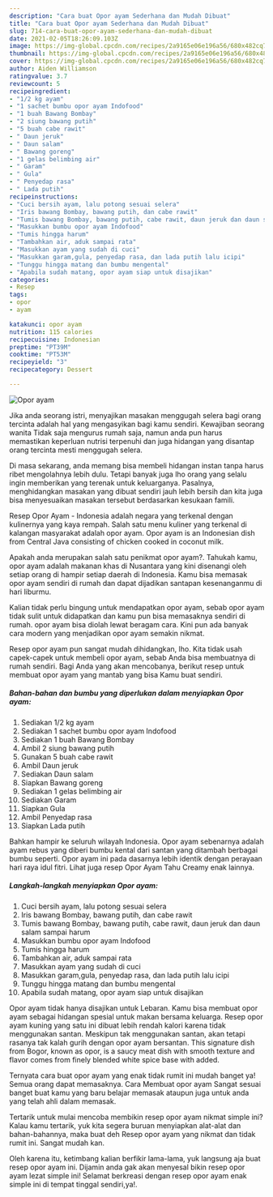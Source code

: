 ```yaml
---
description: "Cara buat Opor ayam Sederhana dan Mudah Dibuat"
title: "Cara buat Opor ayam Sederhana dan Mudah Dibuat"
slug: 714-cara-buat-opor-ayam-sederhana-dan-mudah-dibuat
date: 2021-02-05T18:26:09.103Z
image: https://img-global.cpcdn.com/recipes/2a9165e06e196a56/680x482cq70/opor-ayam-foto-resep-utama.jpg
thumbnail: https://img-global.cpcdn.com/recipes/2a9165e06e196a56/680x482cq70/opor-ayam-foto-resep-utama.jpg
cover: https://img-global.cpcdn.com/recipes/2a9165e06e196a56/680x482cq70/opor-ayam-foto-resep-utama.jpg
author: Aiden Williamson
ratingvalue: 3.7
reviewcount: 5
recipeingredient:
- "1/2 kg ayam"
- "1 sachet bumbu opor ayam Indofood"
- "1 buah Bawang Bombay"
- "2 siung bawang putih"
- "5 buah cabe rawit"
- " Daun jeruk"
- " Daun salam"
- " Bawang goreng"
- "1 gelas belimbing air"
- " Garam"
- " Gula"
- " Penyedap rasa"
- " Lada putih"
recipeinstructions:
- "Cuci bersih ayam, lalu potong sesuai selera"
- "Iris bawang Bombay, bawang putih, dan cabe rawit"
- "Tumis bawang Bombay, bawang putih, cabe rawit, daun jeruk dan daun salam sampai harum"
- "Masukkan bumbu opor ayam Indofood"
- "Tumis hingga harum"
- "Tambahkan air, aduk sampai rata"
- "Masukkan ayam yang sudah di cuci"
- "Masukkan garam,gula, penyedap rasa, dan lada putih lalu icipi"
- "Tunggu hingga matang dan bumbu mengental"
- "Apabila sudah matang, opor ayam siap untuk disajikan"
categories:
- Resep
tags:
- opor
- ayam

katakunci: opor ayam 
nutrition: 115 calories
recipecuisine: Indonesian
preptime: "PT39M"
cooktime: "PT53M"
recipeyield: "3"
recipecategory: Dessert

---
```



![Opor ayam](https://img-global.cpcdn.com/recipes/2a9165e06e196a56/680x482cq70/opor-ayam-foto-resep-utama.jpg)

Jika anda seorang istri, menyajikan masakan menggugah selera bagi orang tercinta adalah hal yang mengasyikan bagi kamu sendiri. Kewajiban seorang  wanita Tidak saja mengurus rumah saja, namun anda pun harus memastikan keperluan nutrisi terpenuhi dan juga hidangan yang disantap orang tercinta mesti menggugah selera.

Di masa  sekarang, anda memang bisa membeli hidangan instan tanpa harus ribet mengolahnya lebih dulu. Tetapi banyak juga lho orang yang selalu ingin memberikan yang terenak untuk keluarganya. Pasalnya, menghidangkan masakan yang dibuat sendiri jauh lebih bersih dan kita juga bisa menyesuaikan masakan tersebut berdasarkan kesukaan famili. 

Resep Opor Ayam - Indonesia adalah negara yang terkenal dengan kulinernya yang kaya rempah. Salah satu menu kuliner yang terkenal di kalangan masyarakat adalah opor ayam. Opor ayam is an Indonesian dish from Central Java consisting of chicken cooked in coconut milk.

Apakah anda merupakan salah satu penikmat opor ayam?. Tahukah kamu, opor ayam adalah makanan khas di Nusantara yang kini disenangi oleh setiap orang di hampir setiap daerah di Indonesia. Kamu bisa memasak opor ayam sendiri di rumah dan dapat dijadikan santapan kesenanganmu di hari liburmu.

Kalian tidak perlu bingung untuk mendapatkan opor ayam, sebab opor ayam tidak sulit untuk didapatkan dan kamu pun bisa memasaknya sendiri di rumah. opor ayam bisa diolah lewat beragam cara. Kini pun ada banyak cara modern yang menjadikan opor ayam semakin nikmat.

Resep opor ayam pun sangat mudah dihidangkan, lho. Kita tidak usah capek-capek untuk membeli opor ayam, sebab Anda bisa membuatnya di rumah sendiri. Bagi Anda yang akan mencobanya, berikut resep untuk membuat opor ayam yang mantab yang bisa Kamu buat sendiri.

<!--inarticleads1-->

##### Bahan-bahan dan bumbu yang diperlukan dalam menyiapkan Opor ayam:

1. Sediakan 1/2 kg ayam
1. Sediakan 1 sachet bumbu opor ayam Indofood
1. Sediakan 1 buah Bawang Bombay
1. Ambil 2 siung bawang putih
1. Gunakan 5 buah cabe rawit
1. Ambil  Daun jeruk
1. Sediakan  Daun salam
1. Siapkan  Bawang goreng
1. Sediakan 1 gelas belimbing air
1. Sediakan  Garam
1. Siapkan  Gula
1. Ambil  Penyedap rasa
1. Siapkan  Lada putih


Bahkan hampir ke seluruh wilayah Indonesia. Opor ayam sebenarnya adalah ayam rebus yang diberi bumbu kental dari santan yang ditambah berbagai bumbu seperti. Opor ayam ini pada dasarnya lebih identik dengan perayaan hari raya idul fitri. Lihat juga resep Opor Ayam Tahu Creamy enak lainnya. 

<!--inarticleads2-->

##### Langkah-langkah menyiapkan Opor ayam:

1. Cuci bersih ayam, lalu potong sesuai selera
1. Iris bawang Bombay, bawang putih, dan cabe rawit
1. Tumis bawang Bombay, bawang putih, cabe rawit, daun jeruk dan daun salam sampai harum
1. Masukkan bumbu opor ayam Indofood
1. Tumis hingga harum
1. Tambahkan air, aduk sampai rata
1. Masukkan ayam yang sudah di cuci
1. Masukkan garam,gula, penyedap rasa, dan lada putih lalu icipi
1. Tunggu hingga matang dan bumbu mengental
1. Apabila sudah matang, opor ayam siap untuk disajikan


Opor ayam tidak hanya disajikan untuk Lebaran. Kamu bisa membuat opor ayam sebagai hidangan spesial untuk makan bersama keluarga. Resep opor ayam kuning yang satu ini dibuat lebih rendah kalori karena tidak menggunakan santan. Meskipun tak menggunakan santan, akan tetapi rasanya tak kalah gurih dengan opor ayam bersantan. This signature dish from Bogor, known as opor, is a saucy meat dish with smooth texture and flavor comes from finely blended white spice base with added. 

Ternyata cara buat opor ayam yang enak tidak rumit ini mudah banget ya! Semua orang dapat memasaknya. Cara Membuat opor ayam Sangat sesuai banget buat kamu yang baru belajar memasak ataupun juga untuk anda yang telah ahli dalam memasak.

Tertarik untuk mulai mencoba membikin resep opor ayam nikmat simple ini? Kalau kamu tertarik, yuk kita segera buruan menyiapkan alat-alat dan bahan-bahannya, maka buat deh Resep opor ayam yang nikmat dan tidak rumit ini. Sangat mudah kan. 

Oleh karena itu, ketimbang kalian berfikir lama-lama, yuk langsung aja buat resep opor ayam ini. Dijamin anda gak akan menyesal bikin resep opor ayam lezat simple ini! Selamat berkreasi dengan resep opor ayam enak simple ini di tempat tinggal sendiri,ya!.

